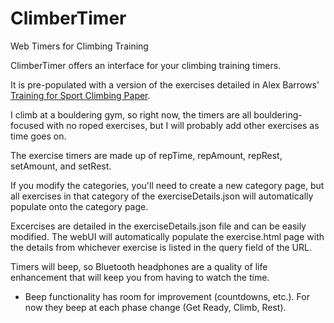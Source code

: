 # ClimberTimer
Web Timers for Climbing Training


ClimberTimer offers an interface for your climbing training timers.

It is pre-populated with a version of the exercises detailed in Alex Barrows' [Training for Sport Climbing Paper](https://www.trainingbeta.com/wp-content/uploads/2015/05/1.-Alex-Barrows-Training-Doc-V2-for-training-beta.pdf). 

I climb at a bouldering gym, so right now, the timers are all bouldering-focused with no roped exercises, but I will probably add other exercises as time goes on.

The exercise timers are made up of repTime, repAmount, repRest, setAmount, and setRest.

If you modify the categories, you'll need to create a new category page, but all exercises in that category of the exerciseDetails.json will automatically populate onto the category page.

Excercises are detailed in the exerciseDetails.json file and can be easily modified. The webUI will automatically populate the exercise.html page with the details from whichever exercise is listed in the query field of the URL.

Timers will beep, so Bluetooth headphones are a quality of life enhancement that will keep you from having to watch the time.
  - Beep functionality has room for improvement (countdowns, etc.). For now they beep at each phase change (Get Ready, Climb, Rest). 
